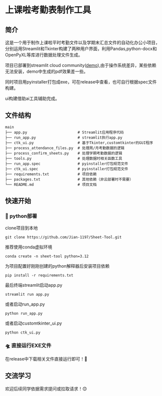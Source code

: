 # 上课啦考勤表制作工具

## 简介
这是一个用于制作上课啦平时考勤文件以及学期末汇总文件的自动化办公小项目，分别运用Streamlit和Tkinter构建了两种用户界面，利用Pandas,python-docx和OpenPyXL等库进行数据处理文件生成。

项目已部署到streamlit cloud community([demo](https://sheet-tool-zsjsj.streamlit.app/)),由于操作系统差异，某些依赖无法安装，demo中生成的pdf效果差一些。

同时项目用pyinstaller打包成exe，可在release中查看，也可自行根据spec文件构建。

ui构建借助ai工具辅助完成。

## 文件结构
```
main
├── app.py                       # Streamlit应用程序代码
├── run_app.py                   # streamlit执行app.py
├── ctk_ui.py                    # 基于Tkinter,customtkinter的GUI程序
├── process_attendance_files.py  # 处理周/月考勤数据的逻辑
├── process_confirm_sheets.py    # 处理学期考勤数据的逻辑
├── tools.py                     # 处理数据时相关函数工具
├── run_app.spec                 # pyinstaller打包规范文件
├── ctk_ui.spec                  # pyinstaller打包规范文件
├── requirements.txt             # 项目依赖
├── packages.txt                 # 其他依赖（非云部署时不需要）
└── README.md                    # 项目文档
```

## 快速开始

### 🚀 python部署

clone项目到本地
```
git clone https://github.com/Jian-1197/Sheet-Tool.git

```

推荐使用conda虚拟环境
```
conda create -n sheet-tool python=3.12

```

为项目配置好刚刚创建的python解释器后安装项目依赖
```
pip install -r requirements.txt

```

最后终端streamlit启动app.py
```
streamlit run app.py

```
或者启动run_app.py
```
python run_app.py

```

或者启动customtkinter_ui.py
```
python ctk_ui.py

```

### 🛸 直接运行EXE文件


在release中下载相关文件直接运行即可！🎉


## 交流学习


欢迎后续同学依据需求提问或拉取请求！😊
